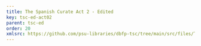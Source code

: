 ```yaml
---
title: The Spanish Curate Act 2 - Edited
key: tsc-ed-act02
parent: tsc-ed
order: 20
xmlsrc: https://github.com/psu-libraries/dbfp-tsc/tree/main/src/files/TSC-Edited-Act2.xml
---
```

<tei-render mode="drama" linedisplay="5" src="../../../files/TSC-Edited-Act2.xml" line-display="5" line-prefix="line" line-start="1" close-icon="close" close-label="Close" copy-message="Copied to Clipboard" link-icon="link" link-label="Get link" page-icon="description" page-label="See the original page" pathAssetCss="../../../assets/css"></tei-render>
